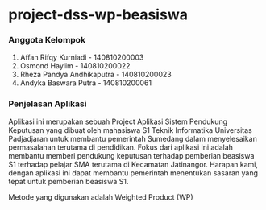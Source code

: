 # project-dss-wp-beasiswa
### Anggota Kelompok
1. Affan Rifqy Kurniadi       - 140810200003
2. Osmond Haylim              - 140810200022
3. Rheza Pandya Andhikaputra  - 140810200023
4. Andyka Baswara Putra       - 140810200061

### Penjelasan Aplikasi
Aplikasi ini merupakan sebuah Project Aplikasi Sistem Pendukung Keputusan yang dibuat oleh mahasiswa S1 Teknik Informatika Universitas Padjadjaran untuk membantu pemerintah Sumedang dalam menyelesaikan permasalahan terutama di pendidikan. Fokus dari aplikasi ini adalah membantu memberi pendukung keputusan terhadap pemberian beasiswa S1 terhadap pelajar SMA terutama di Kecamatan Jatinangor. Harapan kami, dengan aplikasi ini dapat membantu pemerintah menentukan sasaran yang tepat untuk pemberian beasiswa S1.

Metode yang digunakan adalah Weighted Product (WP)

